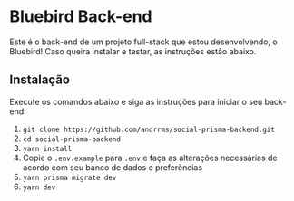 # Bluebird Back-end

Este é o back-end de um projeto full-stack que estou desenvolvendo, o Bluebird! Caso queira instalar e testar, as instruções estão abaixo.

## Instalação

Execute os comandos abaixo e siga as instruções para iniciar o seu back-end.

1. `git clone https://github.com/andrrms/social-prisma-backend.git`
2. `cd social-prisma-backend`
3. `yarn install`
4. Copie o `.env.example` para `.env` e faça as alterações necessárias de acordo com seu banco de dados e preferências
5. `yarn prisma migrate dev`
6. `yarn dev`
